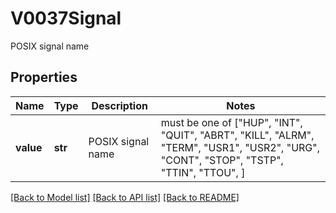 # V0037Signal

POSIX signal name

## Properties
Name | Type | Description | Notes
------------ | ------------- | ------------- | -------------
**value** | **str** | POSIX signal name |  must be one of ["HUP", "INT", "QUIT", "ABRT", "KILL", "ALRM", "TERM", "USR1", "USR2", "URG", "CONT", "STOP", "TSTP", "TTIN", "TTOU", ]

[[Back to Model list]](../README.md#documentation-for-models) [[Back to API list]](../README.md#documentation-for-api-endpoints) [[Back to README]](../README.md)


